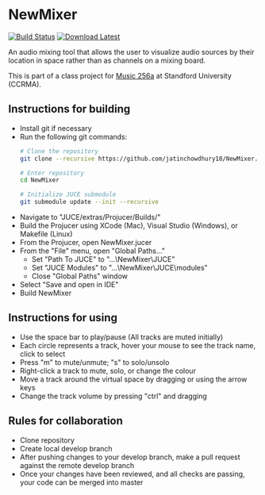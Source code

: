# NewMixer 
[![Build Status](https://travis-ci.com/jatinchowdhury18/NewMixer.svg?branch=master)](https://travis-ci.com/jatinchowdhury18/NewMixer)
[![Download Latest](https://img.shields.io/badge/download-latest-blue.svg)](https://github.com/jatinchowdhury18/NewMixer/releases/latest)

An audio mixing tool that allows the user to visualize audio sources by their location in space rather than as channels on a mixing board.

This is part of a class project for [Music 256a](https://ccrma.stanford.edu/courses/256a/) at Standford University (CCRMA).

## Instructions for building
  - Install git if necessary
  - Run the following git commands:
    ```bash
    # Clone the repository
    git clone --recursive https://github.com/jatinchowdhury18/NewMixer.git

    # Enter repository
    cd NewMixer

    # Initialize JUCE submodule
    git submodule update --init --recursive
    ```
  - Navigate to "JUCE/extras/Projucer/Builds/"
  - Build the Projucer using XCode (Mac), Visual Studio (Windows), or Makefile (Linux)
- From the Projucer, open NewMixer.jucer
- From the "File" menu, open "Global Paths..."
  - Set "Path To JUCE" to "...\NewMixer\JUCE"
  - Set "JUCE Modules" to "...\NewMixer\JUCE\modules"
  - Close "Global Paths" window
- Select "Save and open in IDE"
- Build NewMixer

## Instructions for using
  - Use the space bar to play/pause (All tracks are muted initially)
  - Each circle represents a track, hover your mouse to see the track name, click to select
  - Press "m" to mute/unmute; "s" to solo/unsolo
  - Right-click a track to mute, solo, or change the colour
  - Move a track around the virtual space by dragging or using the arrow keys
  - Change the track volume by pressing "ctrl" and dragging

## Rules for collaboration
  - Clone repository
  - Create local develop branch
  - After pushing changes to your develop branch, make a pull request against the remote develop branch
  - Once your changes have been reviewed, and all checks are passing, your code can be merged into master